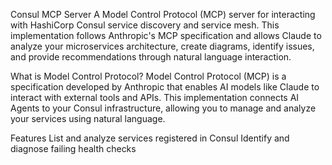 Consul MCP Server
A Model Control Protocol (MCP) server for interacting with HashiCorp Consul service discovery and service mesh. This implementation follows Anthropic's MCP specification and allows Claude to analyze your microservices architecture, create diagrams, identify issues, and provide recommendations through natural language interaction.

What is Model Control Protocol?
Model Control Protocol (MCP) is a specification developed by Anthropic that enables AI models like Claude to interact with external tools and APIs. This implementation connects AI Agents to your Consul infrastructure, allowing you to manage and analyze your services using natural language.

Features
List and analyze services registered in Consul
Identify and diagnose failing health checks
